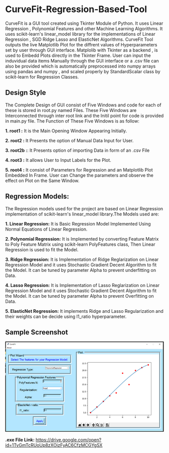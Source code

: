 # CurveFit-Regression-Based-Tool
CurveFit is a GUI tool created using Tkinter Module of Python. It uses Linear Regression , Polynomial Features and other Machine Learning Algorithms. It uses scikit-learn's linear_model library for the implementations of Linear Regression , SGD Ridge Lasso and ElasticNet Algorithms. CurveFit Tool outputs the live Matplotlib Plot for the diffrent values of Hyperparameters set by user through GUI interface. Matplolib with Tkinter as a backend , is used to Embedd Plots directly in the Tkinter Frame. User can input the induvidual data items Manually through the GUI interface or a .csv file can also be provided which is automatically preprocessed into numpy arrays using pandas and numpy , and scaled properly by StandardScalar class by scikit-learn for Regression Classes.

## Design Style
The Complete Design of GUI consist of Five Windows and code for each of these is stored in root<window code>.py named Files.
These Five Windows are Interconnected through inter root link and the Initil point for code is provided in main.py file.
The Function of These Five Windows is as follow:
  
**1. root1 :** It is the Main Opening Window Appearing Initially.

**2. root2 :** It Presents the option of Manual Data Input for User.

**3. root2b :**: It Presents option of importing Data in form of an .csv File

**4. root3 :** It allows User to Input Labels for the Plot.

**5. root4 :** It consist of Parameters for Regression and an Matplotlib Plot Embedded In Frame. User can Change the parameters and 
observe the effect on Plot on the Same Window.

## Regression Models:
The Regression models used for the project are based on Linear Regression implementation of scikit-learn's linear_model library.The Models used are:

**1. Linear Regression:** It is Basic Regression Model Implemented Using Normal Equations of Linear Regression.

**2. Polynomial Regression:** It is Implemented by converting Feature Matrix to Poly Feature Matrix using scikit-learn PolyFeatures class, Then Linear Regression is used to fit the Model.

**3. Ridge Regression:** It is Implementation of Ridge Reglarization on Linear Regression Model and it uses Stochastic Gradient Decent Algorithm to fit the Model. It can be tuned by parameter Alpha to prevent underfitting on Data.

**4. Lasso Regression:** It is Implementation of Lasso Reglarization on Linear Regression Model and it uses Stochastic Gradient Decent Algorithm to fit the Model. It can be tuned by parameter Alpha to prevent Overfitting on Data.

**5. ElasticNet Regression:** It implements Ridge and Lasso Regularization and their weights can be decide using l1_ratio hyperparameter.

## Sample Screenshot
![Root 4 ](frame42.PNG)

**.exe File Link:** https://drive.google.com/open?id=1TvGmTcRUoUp8zXOizFyAC6CfzMCGYgSX
